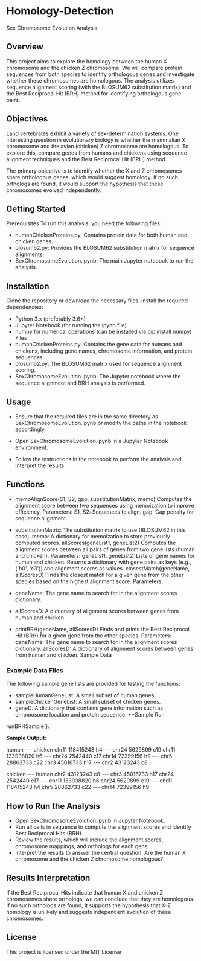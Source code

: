 # Homology-Detection
Sex Chromosome Evolution Analysis

## Overview

This project aims to explore the homology between the human X chromosome and the chicken Z chromosome. We will compare protein sequences from both species to identify orthologous genes and investigate whether these chromosomes are homologous. The analysis utilizes sequence alignment scoring (with the BLOSUM62 substitution matrix) and the Best Reciprocal Hit (BRH) method for identifying orthologous gene pairs.

## Objectives
Land vertebrates exhibit a variety of sex-determination systems. One interesting question in evolutionary biology is whether the mammalian X chromosome and the avian (chicken) Z chromosome are homologous. To explore this, compare genes from humans and chickens using sequence alignment techniques and the Best Reciprocal Hit (BRH) method.

The primary objective is to identify whether the X and Z chromosomes share orthologous genes, which would suggest homology. If no such orthologs are found, it would support the hypothesis that these chromosomes evolved independently.

## Getting Started

Prerequisites
To run this analysis, you need the following files:

- humanChickenProteins.py: Contains protein data for both human and chicken genes.
- blosum62.py: Provides the BLOSUM62 substitution matrix for sequence alignments.
- SexChromosomeEvolution.ipynb: The main Jupyter notebook to run the analysis.

## Installation
Clone the repository or download the necessary files.
Install the required dependencies:
- Python 3.x (preferably 3.6+)
- Jupyter Notebook (for running the ipynb file)
- numpy for numerical operations (can be installed via pip install numpy)
Files
- humanChickenProteins.py: Contains the gene data for humans and chickens, including gene names, chromosome information, and protein sequences.
- blosum62.py: The BLOSUM62 matrix used for sequence alignment scoring.
- SexChromosomeEvolution.ipynb: The Jupyter notebook where the sequence alignment and BRH analysis is performed.

## Usage

- Ensure that the required files are in the same directory as SexChromosomeEvolution.ipynb or modify the paths in the notebook accordingly.

- Open SexChromosomeEvolution.ipynb in a Jupyter Notebook environment.

- Follow the instructions in the notebook to perform the analysis and interpret the results.

## Functions

- memoAlignScore(S1, S2, gap, substitutionMatrix, memo)
Computes the alignment score between two sequences using memoization to improve efficiency.
Parameters:
S1, S2: Sequences to align.
gap: Gap penalty for sequence alignment.

- substitutionMatrix: The substitution matrix to use (BLOSUM62 in this case).
memo: A dictionary for memoization to store previously computed scores.
allScores(geneList1, geneList2)
Computes the alignment scores between all pairs of genes from two gene lists (human and chicken).
Parameters:
geneList1, geneList2: Lists of gene names for human and chicken.
Returns a dictionary with gene pairs as keys (e.g., ('h0', 'c3')) and alignment scores as values.
closestMatch(geneName, allScoresD)
Finds the closest match for a given gene from the other species based on the highest alignment score.
Parameters:
- geneName: The gene name to search for in the alignment scores dictionary.

- allScoresD: A dictionary of alignment scores between genes from human and chicken.

- printBRH(geneName, allScoresD)
Finds and prints the Best Reciprocal Hit (BRH) for a given gene from the other species.
Parameters:
geneName: The gene name to search for in the alignment scores dictionary.
allScoresD: A dictionary of alignment scores between genes from human and chicken.
Sample Data

### Example Data Files
The following sample gene lists are provided for testing the functions:

- sampleHumanGeneList: A small subset of human genes.
- sampleChickenGeneList: A small subset of chicken genes.
- geneD: A dictionary that contains gene information such as chromosome location and protein sequence.
**Sample Run

runBRHSample():
   
**Sample Output:**

human --- chicken
chr11 118415243 h4 --- chr24 5629899 c19
chr11 133938820 h6 --- chr24 2542440 c17
chr14 72399156 h9 --- chr5 28862733 c22
chr3 45016733 h17 --- chr2 43123243 c8

chicken --- human
chr2 43123243 c8 --- chr3 45016733 h17
chr24 2542440 c17 --- chr11 133938820 h6
chr24 5629899 c19 --- chr11 118415243 h4
chr5 28862733 c22 --- chr14 72399156 h9

## How to Run the Analysis

- Open SexChromosomeEvolution.ipynb in Jupyter Notebook.
- Run all cells in sequence to compute the alignment scores and identify Best Reciprocal Hits (BRH).
- Review the results, which will include the alignment scores, chromosome mappings, and orthologs for each gene.
- Interpret the results to answer the central question: Are the human X chromosome and the chicken Z chromosome homologous?


## Results Interpretation

If the Best Reciprocal Hits indicate that human X and chicken Z chromosomes share orthologs, we can conclude that they are homologous. If no such orthologs are found, it supports the hypothesis that X-Z homology is unlikely and suggests independent evolution of these chromosomes.

## License

This project is licensed under the MIT License 



